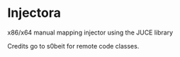 # Injectora
x86/x64 manual mapping injector using the JUCE library

Credits go to s0beit for remote code classes.
